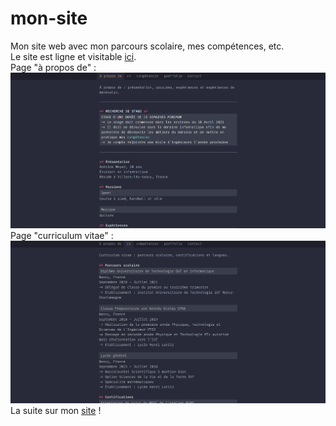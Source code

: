 # mon-site
Mon site web avec mon parcours scolaire, mes compétences, etc.   
Le site est ligne et visitable [ici](https://antoine-meyer.github.io/mon-site/).      
Page "à propos de" :     
![aproposde](https://github.com/antoine-meyer/mon-site/blob/main/Captures/capture_aproposde.png)     
Page "curriculum vitae" :
![aproposde](https://github.com/antoine-meyer/mon-site/blob/main/Captures/capture_cv.png)    
La suite sur mon [site](https://antoine-meyer.github.io/mon-site/) !
